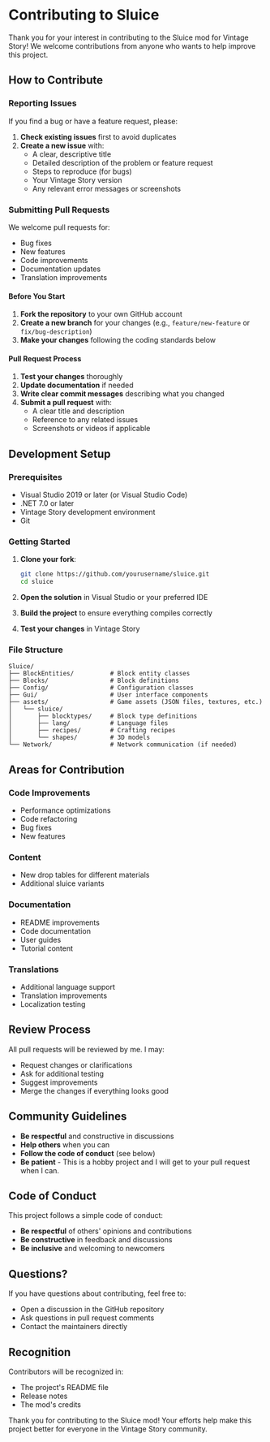 # Contributing to Sluice

Thank you for your interest in contributing to the Sluice mod for Vintage Story! We welcome contributions from anyone who wants to help improve this project.

## How to Contribute

### Reporting Issues

If you find a bug or have a feature request, please:

1. **Check existing issues** first to avoid duplicates
2. **Create a new issue** with:
   - A clear, descriptive title
   - Detailed description of the problem or feature request
   - Steps to reproduce (for bugs)
   - Your Vintage Story version
   - Any relevant error messages or screenshots

### Submitting Pull Requests

We welcome pull requests for:

- Bug fixes
- New features
- Code improvements
- Documentation updates
- Translation improvements

#### Before You Start

1. **Fork the repository** to your own GitHub account
2. **Create a new branch** for your changes (e.g., `feature/new-feature` or `fix/bug-description`)
3. **Make your changes** following the coding standards below

#### Pull Request Process

1. **Test your changes** thoroughly
2. **Update documentation** if needed
3. **Write clear commit messages** describing what you changed
4. **Submit a pull request** with:
   - A clear title and description
   - Reference to any related issues
   - Screenshots or videos if applicable

## Development Setup

### Prerequisites

- Visual Studio 2019 or later (or Visual Studio Code)
- .NET 7.0 or later
- Vintage Story development environment
- Git

### Getting Started

1. **Clone your fork**:
   ```bash
   git clone https://github.com/yourusername/sluice.git
   cd sluice
   ```

2. **Open the solution** in Visual Studio or your preferred IDE

3. **Build the project** to ensure everything compiles correctly

4. **Test your changes** in Vintage Story

### File Structure

```
Sluice/
├── BlockEntities/          # Block entity classes
├── Blocks/                 # Block definitions
├── Config/                 # Configuration classes
├── Gui/                    # User interface components
├── assets/                 # Game assets (JSON files, textures, etc.)
│   └── sluice/
│       ├── blocktypes/     # Block type definitions
│       ├── lang/           # Language files
│       ├── recipes/        # Crafting recipes
│       └── shapes/         # 3D models
└── Network/                # Network communication (if needed)
```

## Areas for Contribution

### Code Improvements
- Performance optimizations
- Code refactoring
- Bug fixes
- New features

### Content
- New drop tables for different materials
- Additional sluice variants

### Documentation
- README improvements
- Code documentation
- User guides
- Tutorial content

### Translations
- Additional language support
- Translation improvements
- Localization testing

## Review Process

All pull requests will be reviewed by me. I may:

- Request changes or clarifications
- Ask for additional testing
- Suggest improvements
- Merge the changes if everything looks good

## Community Guidelines

- **Be respectful** and constructive in discussions
- **Help others** when you can
- **Follow the code of conduct** (see below)
- **Be patient** - This is a hobby project and I will get to your pull request when I can.

## Code of Conduct

This project follows a simple code of conduct:

- **Be respectful** of others' opinions and contributions
- **Be constructive** in feedback and discussions
- **Be inclusive** and welcoming to newcomers

## Questions?

If you have questions about contributing, feel free to:

- Open a discussion in the GitHub repository
- Ask questions in pull request comments
- Contact the maintainers directly

## Recognition

Contributors will be recognized in:

- The project's README file
- Release notes
- The mod's credits

Thank you for contributing to the Sluice mod! Your efforts help make this project better for everyone in the Vintage Story community.
